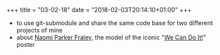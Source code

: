 +++
title = "03-02-18"
date = "2018-02-03T20:14:10+01:00"
+++

* to use git-submodule and share the same code base for two different projects of mine 
* about [Naomi Parker Fraley](https://en.wikipedia.org/wiki/Naomi_Parker_Fraley), the model of the iconic "[We Can Do It!](https://en.wikipedia.org/wiki/We_Can_Do_It!)" poster
